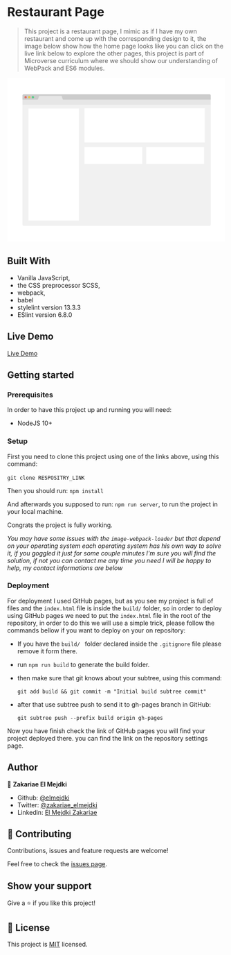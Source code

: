 # Restaurant Page

> This project is a restaurant page, I mimic as if I have my own restaurant and come up with the corresponding design to it, the image below show how the home page looks like you can click on the live link below to explore the other pages, this project is part of Microverse curriculum where we should show our understanding of WebPack and ES6 modules.

![screenshot](./app_screenshot.png)

## Built With

- Vanilla JavaScript,
- the CSS preprocessor SCSS,
- webpack,
- babel
- stylelint version 13.3.3
- ESlint version 6.8.0

## Live Demo

[Live Demo](https://elmejdki.github.io/Restaurant-page/)

## Getting started

### Prerequisites

In order to have this project up and running you will need:

- NodeJS 10+

### Setup

First you need to clone this project using one of the links above, using this command:

`git clone RESPOSITRY_LINK`

Then you should run: `npm install`

And afterwards you supposed to run: `npm run server`, to run the project in your local machine.

Congrats the project is fully working.

_You may have some issues with the `image-webpack-loader`  but that depend on your operating system each operating system has his own way to solve it, if you goggled it just for some couple minutes I'm sure you will find the solution, if not you can contact me any time you need I will be happy to help, my contact informations are below_

### Deployment

For deployment I used GitHub pages, but as you see my project is full of files and the `index.html` file is inside the `build/` folder, so in order to deploy using GitHub pages we need to put the `index.html` file in the root of the repository, in order to do this we will use a simple trick, please follow the commands bellow if you want to deploy on your on repository:

- If you have the `build/ `  folder declared inside the `.gitignore`  file please remove it form there.

- run `npm run build`  to generate the build folder.

- then make sure that git knows about your subtree, using this command:

  ```
  git add build && git commit -m "Initial build subtree commit"
  ```

- after that use subtree push to send it to gh-pages branch in GitHub:

  ```
  git subtree push --prefix build origin gh-pages
  ```

Now you have finish check the link of GitHub pages you will find your project deployed there. you can find the link on the repository settings page.
## Author

👤 **Zakariae El Mejdki**

- Github: [@elmejdki](https://github.com/elmejdki)
- Twitter: [@zakariae_elmejdki](https://twitter.com/zakariaemejdki)
- Linkedin: [El Mejdki Zakariae](https://www.linkedin.com/in/zakariaeelmejdki/)

## 🤝 Contributing

Contributions, issues and feature requests are welcome!

Feel free to check the [issues page](issues/).

## Show your support

Give a ⭐️ if you like this project!

## 📝 License

This project is [MIT](lic.url) licensed.
